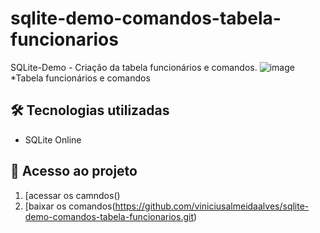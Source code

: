 # sqlite-demo-comandos-tabela-funcionarios

SQLite-Demo - Criação da tabela funcionários e comandos.
![image](https://github.com/user-attachments/assets/4fc79711-956a-407a-bc36-31430c777d3f)
*Tabela funcionários e comandos

## 🛠 Tecnologias utilizadas

- SQLite Online

## 📁 Acesso ao projeto

1. [acessar os camndos()
2. [baixar os comandos(https://github.com/viniciusalmeidaalves/sqlite-demo-comandos-tabela-funcionarios.git)

